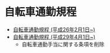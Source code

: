 # 自転車通勤規程
- [自転車通勤規程 (平成26年2月1日~)](https://esa-storage-tokyo.s3-ap-northeast-1.amazonaws.com/uploads/production/attachments/47/2016/09/29/985/dcb2048b-fe65-45d9-85f4-1d2ed05992b9.pdf)
- [自転車通勤規程 (平成29年4月1日~)](https://esa-storage-tokyo.s3-ap-northeast-1.amazonaws.com/uploads/production/attachments/47/2017/03/31/985/8110398d-93a5-46da-93a5-e0de75c0c96c.pdf)
  - 自転車通勤手当に関する条項を削除
